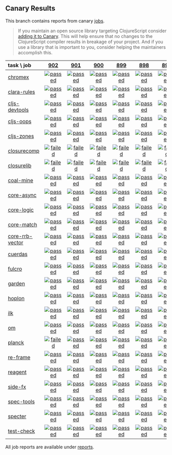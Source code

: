 ## Canary Results

This branch contains reports from canary [jobs](https://github.com/cljs-oss/canary/tree/jobs).

> If you maintain an open source library targeting ClojureScript consider [adding it to Canary](https://github.com/cljs-oss/canary/tree/master#how-to-participate). This will help ensure that no changes to the ClojureScript compiler results in breakage of your project. And if you use a library that is important to you, consider helping the maintainers accomplish this.

[//]: # (begin_overview_table)

| task \ job | <a href="reports/2019/05/05/job-000902-1.10.528-47386d7c" title="job #902 finished on 2019-05-05">902</a> | <a href="reports/2019/05/04/job-000901-1.10.528-47386d7c" title="job #901 finished on 2019-05-04">901</a> | <a href="reports/2019/05/03/job-000900-1.10.528-47386d7c" title="job #900 finished on 2019-05-03">900</a> | <a href="reports/2019/05/02/job-000899-1.10.528-47386d7c" title="job #899 finished on 2019-05-02">899</a> | <a href="reports/2019/05/01/job-000898-1.10.528-47386d7c" title="job #898 finished on 2019-05-01">898</a> | <a href="reports/2019/04/30/job-000897-1.10.528-47386d7c" title="job #897 finished on 2019-04-30">897</a> | <a href="reports/2019/04/29/job-000896-1.10.528-47386d7c" title="job #896 finished on 2019-04-29">896</a> | <a href="reports/2019/04/28/job-000895-1.10.528-47386d7c" title="job #895 finished on 2019-04-28">895</a> | <a href="reports/2019/04/28/job-000893-1.10.528-47386d7c" title="job #893 finished on 2019-04-28">893</a> | <a href="reports/2019/04/26/job-000889-1.10.528-47386d7" title="job #889 finished on 2019-04-26">889</a> |
| :--- | :---: | :---: | :---: | :---: | :---: | :---: | :---: | :---: | :---: | :---: |
| [chromex](https://github.com/binaryage/chromex) | <a href="reports/2019/05/05/job-000902-1.10.528-47386d7c#-chromex"><img title="passed" src="http://box.binaryage.com/s-passed.svg"><a> | <a href="reports/2019/05/04/job-000901-1.10.528-47386d7c#-chromex"><img title="passed" src="http://box.binaryage.com/s-passed.svg"><a> | <a href="reports/2019/05/03/job-000900-1.10.528-47386d7c#-chromex"><img title="passed" src="http://box.binaryage.com/s-passed.svg"><a> | <a href="reports/2019/05/02/job-000899-1.10.528-47386d7c#-chromex"><img title="passed" src="http://box.binaryage.com/s-passed.svg"><a> | <a href="reports/2019/05/01/job-000898-1.10.528-47386d7c#-chromex"><img title="passed" src="http://box.binaryage.com/s-passed.svg"><a> | <a href="reports/2019/04/30/job-000897-1.10.528-47386d7c#-chromex"><img title="passed" src="http://box.binaryage.com/s-passed.svg"><a> | <a href="reports/2019/04/29/job-000896-1.10.528-47386d7c#-chromex"><img title="passed" src="http://box.binaryage.com/s-passed.svg"><a> | <a href="reports/2019/04/28/job-000895-1.10.528-47386d7c#-chromex"><img title="passed" src="http://box.binaryage.com/s-passed.svg"><a> | <a href="reports/2019/04/28/job-000893-1.10.528-47386d7c#-chromex"><img title="passed" src="http://box.binaryage.com/s-passed.svg"><a> | <a href="reports/2019/04/26/job-000889-1.10.528-47386d7#-chromex"><img title="passed" src="http://box.binaryage.com/s-passed.svg"><a> |
| [clara-rules](https://github.com/cerner/clara-rules) | <a href="reports/2019/05/05/job-000902-1.10.528-47386d7c#-clara-rules"><img title="passed" src="http://box.binaryage.com/s-passed.svg"><a> | <a href="reports/2019/05/04/job-000901-1.10.528-47386d7c#-clara-rules"><img title="passed" src="http://box.binaryage.com/s-passed.svg"><a> | <a href="reports/2019/05/03/job-000900-1.10.528-47386d7c#-clara-rules"><img title="passed" src="http://box.binaryage.com/s-passed.svg"><a> | <a href="reports/2019/05/02/job-000899-1.10.528-47386d7c#-clara-rules"><img title="passed" src="http://box.binaryage.com/s-passed.svg"><a> | <a href="reports/2019/05/01/job-000898-1.10.528-47386d7c#-clara-rules"><img title="passed" src="http://box.binaryage.com/s-passed.svg"><a> | <a href="reports/2019/04/30/job-000897-1.10.528-47386d7c#-clara-rules"><img title="passed" src="http://box.binaryage.com/s-passed.svg"><a> | <a href="reports/2019/04/29/job-000896-1.10.528-47386d7c#-clara-rules"><img title="passed" src="http://box.binaryage.com/s-passed.svg"><a> | <a href="reports/2019/04/28/job-000895-1.10.528-47386d7c#-clara-rules"><img title="passed" src="http://box.binaryage.com/s-passed.svg"><a> | <a href="reports/2019/04/28/job-000893-1.10.528-47386d7c#-clara-rules"><img title="disabled" src="http://box.binaryage.com/s-disabled.svg"><a> | <a href="reports/2019/04/26/job-000889-1.10.528-47386d7#-clara-rules"><img title="passed" src="http://box.binaryage.com/s-passed.svg"><a> |
| [cljs-devtools](https://github.com/binaryage/cljs-devtools) | <a href="reports/2019/05/05/job-000902-1.10.528-47386d7c#-cljs-devtools"><img title="passed" src="http://box.binaryage.com/s-passed.svg"><a> | <a href="reports/2019/05/04/job-000901-1.10.528-47386d7c#-cljs-devtools"><img title="passed" src="http://box.binaryage.com/s-passed.svg"><a> | <a href="reports/2019/05/03/job-000900-1.10.528-47386d7c#-cljs-devtools"><img title="passed" src="http://box.binaryage.com/s-passed.svg"><a> | <a href="reports/2019/05/02/job-000899-1.10.528-47386d7c#-cljs-devtools"><img title="passed" src="http://box.binaryage.com/s-passed.svg"><a> | <a href="reports/2019/05/01/job-000898-1.10.528-47386d7c#-cljs-devtools"><img title="passed" src="http://box.binaryage.com/s-passed.svg"><a> | <a href="reports/2019/04/30/job-000897-1.10.528-47386d7c#-cljs-devtools"><img title="passed" src="http://box.binaryage.com/s-passed.svg"><a> | <a href="reports/2019/04/29/job-000896-1.10.528-47386d7c#-cljs-devtools"><img title="passed" src="http://box.binaryage.com/s-passed.svg"><a> | <a href="reports/2019/04/28/job-000895-1.10.528-47386d7c#-cljs-devtools"><img title="passed" src="http://box.binaryage.com/s-passed.svg"><a> | <a href="reports/2019/04/28/job-000893-1.10.528-47386d7c#-cljs-devtools"><img title="disabled" src="http://box.binaryage.com/s-disabled.svg"><a> | <a href="reports/2019/04/26/job-000889-1.10.528-47386d7#-cljs-devtools"><img title="passed" src="http://box.binaryage.com/s-passed.svg"><a> |
| [cljs-oops](https://github.com/binaryage/cljs-oops) | <a href="reports/2019/05/05/job-000902-1.10.528-47386d7c#-cljs-oops"><img title="passed" src="http://box.binaryage.com/s-passed.svg"><a> | <a href="reports/2019/05/04/job-000901-1.10.528-47386d7c#-cljs-oops"><img title="passed" src="http://box.binaryage.com/s-passed.svg"><a> | <a href="reports/2019/05/03/job-000900-1.10.528-47386d7c#-cljs-oops"><img title="passed" src="http://box.binaryage.com/s-passed.svg"><a> | <a href="reports/2019/05/02/job-000899-1.10.528-47386d7c#-cljs-oops"><img title="passed" src="http://box.binaryage.com/s-passed.svg"><a> | <a href="reports/2019/05/01/job-000898-1.10.528-47386d7c#-cljs-oops"><img title="passed" src="http://box.binaryage.com/s-passed.svg"><a> | <a href="reports/2019/04/30/job-000897-1.10.528-47386d7c#-cljs-oops"><img title="passed" src="http://box.binaryage.com/s-passed.svg"><a> | <a href="reports/2019/04/29/job-000896-1.10.528-47386d7c#-cljs-oops"><img title="passed" src="http://box.binaryage.com/s-passed.svg"><a> | <a href="reports/2019/04/28/job-000895-1.10.528-47386d7c#-cljs-oops"><img title="passed" src="http://box.binaryage.com/s-passed.svg"><a> | <a href="reports/2019/04/28/job-000893-1.10.528-47386d7c#-cljs-oops"><img title="disabled" src="http://box.binaryage.com/s-disabled.svg"><a> | <a href="reports/2019/04/26/job-000889-1.10.528-47386d7#-cljs-oops"><img title="passed" src="http://box.binaryage.com/s-passed.svg"><a> |
| [cljs-zones](https://github.com/binaryage/cljs-zones) | <a href="reports/2019/05/05/job-000902-1.10.528-47386d7c#-cljs-zones"><img title="passed" src="http://box.binaryage.com/s-passed.svg"><a> | <a href="reports/2019/05/04/job-000901-1.10.528-47386d7c#-cljs-zones"><img title="passed" src="http://box.binaryage.com/s-passed.svg"><a> | <a href="reports/2019/05/03/job-000900-1.10.528-47386d7c#-cljs-zones"><img title="passed" src="http://box.binaryage.com/s-passed.svg"><a> | <a href="reports/2019/05/02/job-000899-1.10.528-47386d7c#-cljs-zones"><img title="passed" src="http://box.binaryage.com/s-passed.svg"><a> | <a href="reports/2019/05/01/job-000898-1.10.528-47386d7c#-cljs-zones"><img title="passed" src="http://box.binaryage.com/s-passed.svg"><a> | <a href="reports/2019/04/30/job-000897-1.10.528-47386d7c#-cljs-zones"><img title="passed" src="http://box.binaryage.com/s-passed.svg"><a> | <a href="reports/2019/04/29/job-000896-1.10.528-47386d7c#-cljs-zones"><img title="passed" src="http://box.binaryage.com/s-passed.svg"><a> | <a href="reports/2019/04/28/job-000895-1.10.528-47386d7c#-cljs-zones"><img title="passed" src="http://box.binaryage.com/s-passed.svg"><a> | <a href="reports/2019/04/28/job-000893-1.10.528-47386d7c#-cljs-zones"><img title="disabled" src="http://box.binaryage.com/s-disabled.svg"><a> | <a href="reports/2019/04/26/job-000889-1.10.528-47386d7#-cljs-zones"><img title="passed" src="http://box.binaryage.com/s-passed.svg"><a> |
| [closurecomp](https://github.com/mfikes/closurecomp) | <a href="reports/2019/05/05/job-000902-1.10.528-47386d7c#-closurecomp"><img title="failed" src="http://box.binaryage.com/s-failed.svg"><a> | <a href="reports/2019/05/04/job-000901-1.10.528-47386d7c#-closurecomp"><img title="failed" src="http://box.binaryage.com/s-failed.svg"><a> | <a href="reports/2019/05/03/job-000900-1.10.528-47386d7c#-closurecomp"><img title="failed" src="http://box.binaryage.com/s-failed.svg"><a> | <a href="reports/2019/05/02/job-000899-1.10.528-47386d7c#-closurecomp"><img title="failed" src="http://box.binaryage.com/s-failed.svg"><a> | <a href="reports/2019/05/01/job-000898-1.10.528-47386d7c#-closurecomp"><img title="failed" src="http://box.binaryage.com/s-failed.svg"><a> | <a href="reports/2019/04/30/job-000897-1.10.528-47386d7c#-closurecomp"><img title="failed" src="http://box.binaryage.com/s-failed.svg"><a> | <a href="reports/2019/04/29/job-000896-1.10.528-47386d7c#-closurecomp"><img title="failed" src="http://box.binaryage.com/s-failed.svg"><a> | <a href="reports/2019/04/28/job-000895-1.10.528-47386d7c#-closurecomp"><img title="failed" src="http://box.binaryage.com/s-failed.svg"><a> | <a href="reports/2019/04/28/job-000893-1.10.528-47386d7c#-closurecomp"><img title="disabled" src="http://box.binaryage.com/s-disabled.svg"><a> | <a href="reports/2019/04/26/job-000889-1.10.528-47386d7#-closurecomp"><img title="failed" src="http://box.binaryage.com/s-failed.svg"><a> |
| [closurelib](https://github.com/mfikes/closurelib) | <a href="reports/2019/05/05/job-000902-1.10.528-47386d7c#-closurelib"><img title="failed" src="http://box.binaryage.com/s-failed.svg"><a> | <a href="reports/2019/05/04/job-000901-1.10.528-47386d7c#-closurelib"><img title="failed" src="http://box.binaryage.com/s-failed.svg"><a> | <a href="reports/2019/05/03/job-000900-1.10.528-47386d7c#-closurelib"><img title="failed" src="http://box.binaryage.com/s-failed.svg"><a> | <a href="reports/2019/05/02/job-000899-1.10.528-47386d7c#-closurelib"><img title="failed" src="http://box.binaryage.com/s-failed.svg"><a> | <a href="reports/2019/05/01/job-000898-1.10.528-47386d7c#-closurelib"><img title="failed" src="http://box.binaryage.com/s-failed.svg"><a> | <a href="reports/2019/04/30/job-000897-1.10.528-47386d7c#-closurelib"><img title="failed" src="http://box.binaryage.com/s-failed.svg"><a> | <a href="reports/2019/04/29/job-000896-1.10.528-47386d7c#-closurelib"><img title="failed" src="http://box.binaryage.com/s-failed.svg"><a> | <a href="reports/2019/04/28/job-000895-1.10.528-47386d7c#-closurelib"><img title="failed" src="http://box.binaryage.com/s-failed.svg"><a> | <a href="reports/2019/04/28/job-000893-1.10.528-47386d7c#-closurelib"><img title="disabled" src="http://box.binaryage.com/s-disabled.svg"><a> | <a href="reports/2019/04/26/job-000889-1.10.528-47386d7#-closurelib"><img title="failed" src="http://box.binaryage.com/s-failed.svg"><a> |
| [coal-mine](https://github.com/mfikes/coal-mine) | <a href="reports/2019/05/05/job-000902-1.10.528-47386d7c#-coal-mine"><img title="passed" src="http://box.binaryage.com/s-passed.svg"><a> | <a href="reports/2019/05/04/job-000901-1.10.528-47386d7c#-coal-mine"><img title="passed" src="http://box.binaryage.com/s-passed.svg"><a> | <a href="reports/2019/05/03/job-000900-1.10.528-47386d7c#-coal-mine"><img title="passed" src="http://box.binaryage.com/s-passed.svg"><a> | <a href="reports/2019/05/02/job-000899-1.10.528-47386d7c#-coal-mine"><img title="passed" src="http://box.binaryage.com/s-passed.svg"><a> | <a href="reports/2019/05/01/job-000898-1.10.528-47386d7c#-coal-mine"><img title="passed" src="http://box.binaryage.com/s-passed.svg"><a> | <a href="reports/2019/04/30/job-000897-1.10.528-47386d7c#-coal-mine"><img title="passed" src="http://box.binaryage.com/s-passed.svg"><a> | <a href="reports/2019/04/29/job-000896-1.10.528-47386d7c#-coal-mine"><img title="passed" src="http://box.binaryage.com/s-passed.svg"><a> | <a href="reports/2019/04/28/job-000895-1.10.528-47386d7c#-coal-mine"><img title="passed" src="http://box.binaryage.com/s-passed.svg"><a> | <a href="reports/2019/04/28/job-000893-1.10.528-47386d7c#-coal-mine"><img title="disabled" src="http://box.binaryage.com/s-disabled.svg"><a> | <a href="reports/2019/04/26/job-000889-1.10.528-47386d7#-coal-mine"><img title="passed" src="http://box.binaryage.com/s-passed.svg"><a> |
| [core-async](https://github.com/clojure/core.async) | <a href="reports/2019/05/05/job-000902-1.10.528-47386d7c#-core-async"><img title="passed" src="http://box.binaryage.com/s-passed.svg"><a> | <a href="reports/2019/05/04/job-000901-1.10.528-47386d7c#-core-async"><img title="passed" src="http://box.binaryage.com/s-passed.svg"><a> | <a href="reports/2019/05/03/job-000900-1.10.528-47386d7c#-core-async"><img title="passed" src="http://box.binaryage.com/s-passed.svg"><a> | <a href="reports/2019/05/02/job-000899-1.10.528-47386d7c#-core-async"><img title="passed" src="http://box.binaryage.com/s-passed.svg"><a> | <a href="reports/2019/05/01/job-000898-1.10.528-47386d7c#-core-async"><img title="passed" src="http://box.binaryage.com/s-passed.svg"><a> | <a href="reports/2019/04/30/job-000897-1.10.528-47386d7c#-core-async"><img title="passed" src="http://box.binaryage.com/s-passed.svg"><a> | <a href="reports/2019/04/29/job-000896-1.10.528-47386d7c#-core-async"><img title="passed" src="http://box.binaryage.com/s-passed.svg"><a> | <a href="reports/2019/04/28/job-000895-1.10.528-47386d7c#-core-async"><img title="passed" src="http://box.binaryage.com/s-passed.svg"><a> | <a href="reports/2019/04/28/job-000893-1.10.528-47386d7c#-core-async"><img title="disabled" src="http://box.binaryage.com/s-disabled.svg"><a> | <a href="reports/2019/04/26/job-000889-1.10.528-47386d7#-core-async"><img title="passed" src="http://box.binaryage.com/s-passed.svg"><a> |
| [core-logic](https://github.com/clojure/core.logic) | <a href="reports/2019/05/05/job-000902-1.10.528-47386d7c#-core-logic"><img title="passed" src="http://box.binaryage.com/s-passed.svg"><a> | <a href="reports/2019/05/04/job-000901-1.10.528-47386d7c#-core-logic"><img title="passed" src="http://box.binaryage.com/s-passed.svg"><a> | <a href="reports/2019/05/03/job-000900-1.10.528-47386d7c#-core-logic"><img title="passed" src="http://box.binaryage.com/s-passed.svg"><a> | <a href="reports/2019/05/02/job-000899-1.10.528-47386d7c#-core-logic"><img title="passed" src="http://box.binaryage.com/s-passed.svg"><a> | <a href="reports/2019/05/01/job-000898-1.10.528-47386d7c#-core-logic"><img title="passed" src="http://box.binaryage.com/s-passed.svg"><a> | <a href="reports/2019/04/30/job-000897-1.10.528-47386d7c#-core-logic"><img title="passed" src="http://box.binaryage.com/s-passed.svg"><a> | <a href="reports/2019/04/29/job-000896-1.10.528-47386d7c#-core-logic"><img title="passed" src="http://box.binaryage.com/s-passed.svg"><a> | <a href="reports/2019/04/28/job-000895-1.10.528-47386d7c#-core-logic"><img title="passed" src="http://box.binaryage.com/s-passed.svg"><a> | <a href="reports/2019/04/28/job-000893-1.10.528-47386d7c#-core-logic"><img title="disabled" src="http://box.binaryage.com/s-disabled.svg"><a> | <a href="reports/2019/04/26/job-000889-1.10.528-47386d7#-core-logic"><img title="passed" src="http://box.binaryage.com/s-passed.svg"><a> |
| [core-match](https://github.com/clojure/core.match) | <a href="reports/2019/05/05/job-000902-1.10.528-47386d7c#-core-match"><img title="passed" src="http://box.binaryage.com/s-passed.svg"><a> | <a href="reports/2019/05/04/job-000901-1.10.528-47386d7c#-core-match"><img title="passed" src="http://box.binaryage.com/s-passed.svg"><a> | <a href="reports/2019/05/03/job-000900-1.10.528-47386d7c#-core-match"><img title="passed" src="http://box.binaryage.com/s-passed.svg"><a> | <a href="reports/2019/05/02/job-000899-1.10.528-47386d7c#-core-match"><img title="passed" src="http://box.binaryage.com/s-passed.svg"><a> | <a href="reports/2019/05/01/job-000898-1.10.528-47386d7c#-core-match"><img title="passed" src="http://box.binaryage.com/s-passed.svg"><a> | <a href="reports/2019/04/30/job-000897-1.10.528-47386d7c#-core-match"><img title="passed" src="http://box.binaryage.com/s-passed.svg"><a> | <a href="reports/2019/04/29/job-000896-1.10.528-47386d7c#-core-match"><img title="passed" src="http://box.binaryage.com/s-passed.svg"><a> | <a href="reports/2019/04/28/job-000895-1.10.528-47386d7c#-core-match"><img title="passed" src="http://box.binaryage.com/s-passed.svg"><a> | <a href="reports/2019/04/28/job-000893-1.10.528-47386d7c#-core-match"><img title="disabled" src="http://box.binaryage.com/s-disabled.svg"><a> | <a href="reports/2019/04/26/job-000889-1.10.528-47386d7#-core-match"><img title="passed" src="http://box.binaryage.com/s-passed.svg"><a> |
| [core-rrb-vector](https://github.com/clojure/core.rrb-vector) | <a href="reports/2019/05/05/job-000902-1.10.528-47386d7c#-core-rrb-vector"><img title="passed" src="http://box.binaryage.com/s-passed.svg"><a> | <a href="reports/2019/05/04/job-000901-1.10.528-47386d7c#-core-rrb-vector"><img title="passed" src="http://box.binaryage.com/s-passed.svg"><a> | <a href="reports/2019/05/03/job-000900-1.10.528-47386d7c#-core-rrb-vector"><img title="passed" src="http://box.binaryage.com/s-passed.svg"><a> | <a href="reports/2019/05/02/job-000899-1.10.528-47386d7c#-core-rrb-vector"><img title="passed" src="http://box.binaryage.com/s-passed.svg"><a> | <a href="reports/2019/05/01/job-000898-1.10.528-47386d7c#-core-rrb-vector"><img title="passed" src="http://box.binaryage.com/s-passed.svg"><a> | <a href="reports/2019/04/30/job-000897-1.10.528-47386d7c#-core-rrb-vector"><img title="passed" src="http://box.binaryage.com/s-passed.svg"><a> | <a href="reports/2019/04/29/job-000896-1.10.528-47386d7c#-core-rrb-vector"><img title="passed" src="http://box.binaryage.com/s-passed.svg"><a> | <a href="reports/2019/04/28/job-000895-1.10.528-47386d7c#-core-rrb-vector"><img title="passed" src="http://box.binaryage.com/s-passed.svg"><a> | <a href="reports/2019/04/28/job-000893-1.10.528-47386d7c#-core-rrb-vector"><img title="disabled" src="http://box.binaryage.com/s-disabled.svg"><a> | <a href="reports/2019/04/26/job-000889-1.10.528-47386d7#-core-rrb-vector"><img title="passed" src="http://box.binaryage.com/s-passed.svg"><a> |
| [cuerdas](https://github.com/funcool/cuerdas) | <a href="reports/2019/05/05/job-000902-1.10.528-47386d7c#-cuerdas"><img title="passed" src="http://box.binaryage.com/s-passed.svg"><a> | <a href="reports/2019/05/04/job-000901-1.10.528-47386d7c#-cuerdas"><img title="passed" src="http://box.binaryage.com/s-passed.svg"><a> | <a href="reports/2019/05/03/job-000900-1.10.528-47386d7c#-cuerdas"><img title="passed" src="http://box.binaryage.com/s-passed.svg"><a> | <a href="reports/2019/05/02/job-000899-1.10.528-47386d7c#-cuerdas"><img title="passed" src="http://box.binaryage.com/s-passed.svg"><a> | <a href="reports/2019/05/01/job-000898-1.10.528-47386d7c#-cuerdas"><img title="passed" src="http://box.binaryage.com/s-passed.svg"><a> | <a href="reports/2019/04/30/job-000897-1.10.528-47386d7c#-cuerdas"><img title="passed" src="http://box.binaryage.com/s-passed.svg"><a> | <a href="reports/2019/04/29/job-000896-1.10.528-47386d7c#-cuerdas"><img title="passed" src="http://box.binaryage.com/s-passed.svg"><a> | <a href="reports/2019/04/28/job-000895-1.10.528-47386d7c#-cuerdas"><img title="passed" src="http://box.binaryage.com/s-passed.svg"><a> | <a href="reports/2019/04/28/job-000893-1.10.528-47386d7c#-cuerdas"><img title="disabled" src="http://box.binaryage.com/s-disabled.svg"><a> | <a href="reports/2019/04/26/job-000889-1.10.528-47386d7#-cuerdas"><img title="passed" src="http://box.binaryage.com/s-passed.svg"><a> |
| [fulcro](https://github.com/fulcrologic/fulcro) | <a href="reports/2019/05/05/job-000902-1.10.528-47386d7c#-fulcro"><img title="passed" src="http://box.binaryage.com/s-passed.svg"><a> | <a href="reports/2019/05/04/job-000901-1.10.528-47386d7c#-fulcro"><img title="passed" src="http://box.binaryage.com/s-passed.svg"><a> | <a href="reports/2019/05/03/job-000900-1.10.528-47386d7c#-fulcro"><img title="passed" src="http://box.binaryage.com/s-passed.svg"><a> | <a href="reports/2019/05/02/job-000899-1.10.528-47386d7c#-fulcro"><img title="passed" src="http://box.binaryage.com/s-passed.svg"><a> | <a href="reports/2019/05/01/job-000898-1.10.528-47386d7c#-fulcro"><img title="passed" src="http://box.binaryage.com/s-passed.svg"><a> | <a href="reports/2019/04/30/job-000897-1.10.528-47386d7c#-fulcro"><img title="passed" src="http://box.binaryage.com/s-passed.svg"><a> | <a href="reports/2019/04/29/job-000896-1.10.528-47386d7c#-fulcro"><img title="passed" src="http://box.binaryage.com/s-passed.svg"><a> | <a href="reports/2019/04/28/job-000895-1.10.528-47386d7c#-fulcro"><img title="passed" src="http://box.binaryage.com/s-passed.svg"><a> | <a href="reports/2019/04/28/job-000893-1.10.528-47386d7c#-fulcro"><img title="disabled" src="http://box.binaryage.com/s-disabled.svg"><a> | <a href="reports/2019/04/26/job-000889-1.10.528-47386d7#-fulcro"><img title="passed" src="http://box.binaryage.com/s-passed.svg"><a> |
| [garden](https://github.com/noprompt/garden) | <a href="reports/2019/05/05/job-000902-1.10.528-47386d7c#-garden"><img title="passed" src="http://box.binaryage.com/s-passed.svg"><a> | <a href="reports/2019/05/04/job-000901-1.10.528-47386d7c#-garden"><img title="passed" src="http://box.binaryage.com/s-passed.svg"><a> | <a href="reports/2019/05/03/job-000900-1.10.528-47386d7c#-garden"><img title="passed" src="http://box.binaryage.com/s-passed.svg"><a> | <a href="reports/2019/05/02/job-000899-1.10.528-47386d7c#-garden"><img title="passed" src="http://box.binaryage.com/s-passed.svg"><a> | <a href="reports/2019/05/01/job-000898-1.10.528-47386d7c#-garden"><img title="passed" src="http://box.binaryage.com/s-passed.svg"><a> | <a href="reports/2019/04/30/job-000897-1.10.528-47386d7c#-garden"><img title="passed" src="http://box.binaryage.com/s-passed.svg"><a> | <a href="reports/2019/04/29/job-000896-1.10.528-47386d7c#-garden"><img title="passed" src="http://box.binaryage.com/s-passed.svg"><a> | <a href="reports/2019/04/28/job-000895-1.10.528-47386d7c#-garden"><img title="passed" src="http://box.binaryage.com/s-passed.svg"><a> | <a href="reports/2019/04/28/job-000893-1.10.528-47386d7c#-garden"><img title="disabled" src="http://box.binaryage.com/s-disabled.svg"><a> | <a href="reports/2019/04/26/job-000889-1.10.528-47386d7#-garden"><img title="passed" src="http://box.binaryage.com/s-passed.svg"><a> |
| [hoplon](https://github.com/hoplon/hoplon) | <a href="reports/2019/05/05/job-000902-1.10.528-47386d7c#-hoplon"><img title="passed" src="http://box.binaryage.com/s-passed.svg"><a> | <a href="reports/2019/05/04/job-000901-1.10.528-47386d7c#-hoplon"><img title="passed" src="http://box.binaryage.com/s-passed.svg"><a> | <a href="reports/2019/05/03/job-000900-1.10.528-47386d7c#-hoplon"><img title="passed" src="http://box.binaryage.com/s-passed.svg"><a> | <a href="reports/2019/05/02/job-000899-1.10.528-47386d7c#-hoplon"><img title="passed" src="http://box.binaryage.com/s-passed.svg"><a> | <a href="reports/2019/05/01/job-000898-1.10.528-47386d7c#-hoplon"><img title="passed" src="http://box.binaryage.com/s-passed.svg"><a> | <a href="reports/2019/04/30/job-000897-1.10.528-47386d7c#-hoplon"><img title="passed" src="http://box.binaryage.com/s-passed.svg"><a> | <a href="reports/2019/04/29/job-000896-1.10.528-47386d7c#-hoplon"><img title="passed" src="http://box.binaryage.com/s-passed.svg"><a> | <a href="reports/2019/04/28/job-000895-1.10.528-47386d7c#-hoplon"><img title="passed" src="http://box.binaryage.com/s-passed.svg"><a> | <a href="reports/2019/04/28/job-000893-1.10.528-47386d7c#-hoplon"><img title="disabled" src="http://box.binaryage.com/s-disabled.svg"><a> | <a href="reports/2019/04/26/job-000889-1.10.528-47386d7#-hoplon"><img title="passed" src="http://box.binaryage.com/s-passed.svg"><a> |
| [ilk](https://github.com/mfikes/ilk) | <a href="reports/2019/05/05/job-000902-1.10.528-47386d7c#-ilk"><img title="passed" src="http://box.binaryage.com/s-passed.svg"><a> | <a href="reports/2019/05/04/job-000901-1.10.528-47386d7c#-ilk"><img title="passed" src="http://box.binaryage.com/s-passed.svg"><a> | <a href="reports/2019/05/03/job-000900-1.10.528-47386d7c#-ilk"><img title="passed" src="http://box.binaryage.com/s-passed.svg"><a> | <a href="reports/2019/05/02/job-000899-1.10.528-47386d7c#-ilk"><img title="passed" src="http://box.binaryage.com/s-passed.svg"><a> | <a href="reports/2019/05/01/job-000898-1.10.528-47386d7c#-ilk"><img title="passed" src="http://box.binaryage.com/s-passed.svg"><a> | <a href="reports/2019/04/30/job-000897-1.10.528-47386d7c#-ilk"><img title="passed" src="http://box.binaryage.com/s-passed.svg"><a> | <a href="reports/2019/04/29/job-000896-1.10.528-47386d7c#-ilk"><img title="passed" src="http://box.binaryage.com/s-passed.svg"><a> | <a href="reports/2019/04/28/job-000895-1.10.528-47386d7c#-ilk"><img title="passed" src="http://box.binaryage.com/s-passed.svg"><a> | <a href="reports/2019/04/28/job-000893-1.10.528-47386d7c#-ilk"><img title="disabled" src="http://box.binaryage.com/s-disabled.svg"><a> | <a href="reports/2019/04/26/job-000889-1.10.528-47386d7#-ilk"><img title="passed" src="http://box.binaryage.com/s-passed.svg"><a> |
| [om](https://github.com/omcljs/om) | <a href="reports/2019/05/05/job-000902-1.10.528-47386d7c#-om"><img title="passed" src="http://box.binaryage.com/s-passed.svg"><a> | <a href="reports/2019/05/04/job-000901-1.10.528-47386d7c#-om"><img title="passed" src="http://box.binaryage.com/s-passed.svg"><a> | <a href="reports/2019/05/03/job-000900-1.10.528-47386d7c#-om"><img title="passed" src="http://box.binaryage.com/s-passed.svg"><a> | <a href="reports/2019/05/02/job-000899-1.10.528-47386d7c#-om"><img title="passed" src="http://box.binaryage.com/s-passed.svg"><a> | <a href="reports/2019/05/01/job-000898-1.10.528-47386d7c#-om"><img title="passed" src="http://box.binaryage.com/s-passed.svg"><a> | <a href="reports/2019/04/30/job-000897-1.10.528-47386d7c#-om"><img title="passed" src="http://box.binaryage.com/s-passed.svg"><a> | <a href="reports/2019/04/29/job-000896-1.10.528-47386d7c#-om"><img title="passed" src="http://box.binaryage.com/s-passed.svg"><a> | <a href="reports/2019/04/28/job-000895-1.10.528-47386d7c#-om"><img title="passed" src="http://box.binaryage.com/s-passed.svg"><a> | <a href="reports/2019/04/28/job-000893-1.10.528-47386d7c#-om"><img title="disabled" src="http://box.binaryage.com/s-disabled.svg"><a> | <a href="reports/2019/04/26/job-000889-1.10.528-47386d7#-om"><img title="passed" src="http://box.binaryage.com/s-passed.svg"><a> |
| [planck](https://github.com/planck-repl/planck) | <a href="reports/2019/05/05/job-000902-1.10.528-47386d7c#-planck"><img title="failed" src="http://box.binaryage.com/s-failed.svg"><a> | <a href="reports/2019/05/04/job-000901-1.10.528-47386d7c#-planck"><img title="passed" src="http://box.binaryage.com/s-passed.svg"><a> | <a href="reports/2019/05/03/job-000900-1.10.528-47386d7c#-planck"><img title="passed" src="http://box.binaryage.com/s-passed.svg"><a> | <a href="reports/2019/05/02/job-000899-1.10.528-47386d7c#-planck"><img title="passed" src="http://box.binaryage.com/s-passed.svg"><a> | <a href="reports/2019/05/01/job-000898-1.10.528-47386d7c#-planck"><img title="passed" src="http://box.binaryage.com/s-passed.svg"><a> | <a href="reports/2019/04/30/job-000897-1.10.528-47386d7c#-planck"><img title="passed" src="http://box.binaryage.com/s-passed.svg"><a> | <a href="reports/2019/04/29/job-000896-1.10.528-47386d7c#-planck"><img title="passed" src="http://box.binaryage.com/s-passed.svg"><a> | <a href="reports/2019/04/28/job-000895-1.10.528-47386d7c#-planck"><img title="passed" src="http://box.binaryage.com/s-passed.svg"><a> | <a href="reports/2019/04/28/job-000893-1.10.528-47386d7c#-planck"><img title="disabled" src="http://box.binaryage.com/s-disabled.svg"><a> | <a href="reports/2019/04/26/job-000889-1.10.528-47386d7#-planck"><img title="passed" src="http://box.binaryage.com/s-passed.svg"><a> |
| [re-frame](https://github.com/Day8/re-frame) | <a href="reports/2019/05/05/job-000902-1.10.528-47386d7c#-re-frame"><img title="passed" src="http://box.binaryage.com/s-passed.svg"><a> | <a href="reports/2019/05/04/job-000901-1.10.528-47386d7c#-re-frame"><img title="passed" src="http://box.binaryage.com/s-passed.svg"><a> | <a href="reports/2019/05/03/job-000900-1.10.528-47386d7c#-re-frame"><img title="passed" src="http://box.binaryage.com/s-passed.svg"><a> | <a href="reports/2019/05/02/job-000899-1.10.528-47386d7c#-re-frame"><img title="passed" src="http://box.binaryage.com/s-passed.svg"><a> | <a href="reports/2019/05/01/job-000898-1.10.528-47386d7c#-re-frame"><img title="passed" src="http://box.binaryage.com/s-passed.svg"><a> | <a href="reports/2019/04/30/job-000897-1.10.528-47386d7c#-re-frame"><img title="passed" src="http://box.binaryage.com/s-passed.svg"><a> | <a href="reports/2019/04/29/job-000896-1.10.528-47386d7c#-re-frame"><img title="passed" src="http://box.binaryage.com/s-passed.svg"><a> | <a href="reports/2019/04/28/job-000895-1.10.528-47386d7c#-re-frame"><img title="passed" src="http://box.binaryage.com/s-passed.svg"><a> | <a href="reports/2019/04/28/job-000893-1.10.528-47386d7c#-re-frame"><img title="disabled" src="http://box.binaryage.com/s-disabled.svg"><a> | <a href="reports/2019/04/26/job-000889-1.10.528-47386d7#-re-frame"><img title="passed" src="http://box.binaryage.com/s-passed.svg"><a> |
| [reagent](https://github.com/reagent-project/reagent) | <a href="reports/2019/05/05/job-000902-1.10.528-47386d7c#-reagent"><img title="passed" src="http://box.binaryage.com/s-passed.svg"><a> | <a href="reports/2019/05/04/job-000901-1.10.528-47386d7c#-reagent"><img title="passed" src="http://box.binaryage.com/s-passed.svg"><a> | <a href="reports/2019/05/03/job-000900-1.10.528-47386d7c#-reagent"><img title="passed" src="http://box.binaryage.com/s-passed.svg"><a> | <a href="reports/2019/05/02/job-000899-1.10.528-47386d7c#-reagent"><img title="passed" src="http://box.binaryage.com/s-passed.svg"><a> | <a href="reports/2019/05/01/job-000898-1.10.528-47386d7c#-reagent"><img title="passed" src="http://box.binaryage.com/s-passed.svg"><a> | <a href="reports/2019/04/30/job-000897-1.10.528-47386d7c#-reagent"><img title="passed" src="http://box.binaryage.com/s-passed.svg"><a> | <a href="reports/2019/04/29/job-000896-1.10.528-47386d7c#-reagent"><img title="passed" src="http://box.binaryage.com/s-passed.svg"><a> | <a href="reports/2019/04/28/job-000895-1.10.528-47386d7c#-reagent"><img title="passed" src="http://box.binaryage.com/s-passed.svg"><a> | <a href="reports/2019/04/28/job-000893-1.10.528-47386d7c#-reagent"><img title="disabled" src="http://box.binaryage.com/s-disabled.svg"><a> | <a href="reports/2019/04/26/job-000889-1.10.528-47386d7#-reagent"><img title="passed" src="http://box.binaryage.com/s-passed.svg"><a> |
| [side-fx](https://github.com/cljsrn/side-fx) | <a href="reports/2019/05/05/job-000902-1.10.528-47386d7c#-side-fx"><img title="passed" src="http://box.binaryage.com/s-passed.svg"><a> | <a href="reports/2019/05/04/job-000901-1.10.528-47386d7c#-side-fx"><img title="passed" src="http://box.binaryage.com/s-passed.svg"><a> | <a href="reports/2019/05/03/job-000900-1.10.528-47386d7c#-side-fx"><img title="passed" src="http://box.binaryage.com/s-passed.svg"><a> | <a href="reports/2019/05/02/job-000899-1.10.528-47386d7c#-side-fx"><img title="passed" src="http://box.binaryage.com/s-passed.svg"><a> | <a href="reports/2019/05/01/job-000898-1.10.528-47386d7c#-side-fx"><img title="passed" src="http://box.binaryage.com/s-passed.svg"><a> | <a href="reports/2019/04/30/job-000897-1.10.528-47386d7c#-side-fx"><img title="passed" src="http://box.binaryage.com/s-passed.svg"><a> | <a href="reports/2019/04/29/job-000896-1.10.528-47386d7c#-side-fx"><img title="passed" src="http://box.binaryage.com/s-passed.svg"><a> | <a href="reports/2019/04/28/job-000895-1.10.528-47386d7c#-side-fx"><img title="passed" src="http://box.binaryage.com/s-passed.svg"><a> | <a href="reports/2019/04/28/job-000893-1.10.528-47386d7c#-side-fx"><img title="disabled" src="http://box.binaryage.com/s-disabled.svg"><a> | <a href="reports/2019/04/26/job-000889-1.10.528-47386d7#-side-fx"><img title="passed" src="http://box.binaryage.com/s-passed.svg"><a> |
| [spec-tools](https://github.com/metosin/spec-tools) | <a href="reports/2019/05/05/job-000902-1.10.528-47386d7c#-spec-tools"><img title="passed" src="http://box.binaryage.com/s-passed.svg"><a> | <a href="reports/2019/05/04/job-000901-1.10.528-47386d7c#-spec-tools"><img title="passed" src="http://box.binaryage.com/s-passed.svg"><a> | <a href="reports/2019/05/03/job-000900-1.10.528-47386d7c#-spec-tools"><img title="passed" src="http://box.binaryage.com/s-passed.svg"><a> | <a href="reports/2019/05/02/job-000899-1.10.528-47386d7c#-spec-tools"><img title="passed" src="http://box.binaryage.com/s-passed.svg"><a> | <a href="reports/2019/05/01/job-000898-1.10.528-47386d7c#-spec-tools"><img title="passed" src="http://box.binaryage.com/s-passed.svg"><a> | <a href="reports/2019/04/30/job-000897-1.10.528-47386d7c#-spec-tools"><img title="passed" src="http://box.binaryage.com/s-passed.svg"><a> | <a href="reports/2019/04/29/job-000896-1.10.528-47386d7c#-spec-tools"><img title="passed" src="http://box.binaryage.com/s-passed.svg"><a> | <a href="reports/2019/04/28/job-000895-1.10.528-47386d7c#-spec-tools"><img title="passed" src="http://box.binaryage.com/s-passed.svg"><a> | <a href="reports/2019/04/28/job-000893-1.10.528-47386d7c#-spec-tools"><img title="disabled" src="http://box.binaryage.com/s-disabled.svg"><a> | <a href="reports/2019/04/26/job-000889-1.10.528-47386d7#-spec-tools"><img title="passed" src="http://box.binaryage.com/s-passed.svg"><a> |
| [specter](https://github.com/nathanmarz/specter) | <a href="reports/2019/05/05/job-000902-1.10.528-47386d7c#-specter"><img title="passed" src="http://box.binaryage.com/s-passed.svg"><a> | <a href="reports/2019/05/04/job-000901-1.10.528-47386d7c#-specter"><img title="passed" src="http://box.binaryage.com/s-passed.svg"><a> | <a href="reports/2019/05/03/job-000900-1.10.528-47386d7c#-specter"><img title="passed" src="http://box.binaryage.com/s-passed.svg"><a> | <a href="reports/2019/05/02/job-000899-1.10.528-47386d7c#-specter"><img title="passed" src="http://box.binaryage.com/s-passed.svg"><a> | <a href="reports/2019/05/01/job-000898-1.10.528-47386d7c#-specter"><img title="passed" src="http://box.binaryage.com/s-passed.svg"><a> | <a href="reports/2019/04/30/job-000897-1.10.528-47386d7c#-specter"><img title="passed" src="http://box.binaryage.com/s-passed.svg"><a> | <a href="reports/2019/04/29/job-000896-1.10.528-47386d7c#-specter"><img title="passed" src="http://box.binaryage.com/s-passed.svg"><a> | <a href="reports/2019/04/28/job-000895-1.10.528-47386d7c#-specter"><img title="passed" src="http://box.binaryage.com/s-passed.svg"><a> | <a href="reports/2019/04/28/job-000893-1.10.528-47386d7c#-specter"><img title="disabled" src="http://box.binaryage.com/s-disabled.svg"><a> | <a href="reports/2019/04/26/job-000889-1.10.528-47386d7#-specter"><img title="passed" src="http://box.binaryage.com/s-passed.svg"><a> |
| [test-check](https://github.com/clojure/test.check) | <a href="reports/2019/05/05/job-000902-1.10.528-47386d7c#-test-check"><img title="passed" src="http://box.binaryage.com/s-passed.svg"><a> | <a href="reports/2019/05/04/job-000901-1.10.528-47386d7c#-test-check"><img title="passed" src="http://box.binaryage.com/s-passed.svg"><a> | <a href="reports/2019/05/03/job-000900-1.10.528-47386d7c#-test-check"><img title="passed" src="http://box.binaryage.com/s-passed.svg"><a> | <a href="reports/2019/05/02/job-000899-1.10.528-47386d7c#-test-check"><img title="passed" src="http://box.binaryage.com/s-passed.svg"><a> | <a href="reports/2019/05/01/job-000898-1.10.528-47386d7c#-test-check"><img title="passed" src="http://box.binaryage.com/s-passed.svg"><a> | <a href="reports/2019/04/30/job-000897-1.10.528-47386d7c#-test-check"><img title="passed" src="http://box.binaryage.com/s-passed.svg"><a> | <a href="reports/2019/04/29/job-000896-1.10.528-47386d7c#-test-check"><img title="passed" src="http://box.binaryage.com/s-passed.svg"><a> | <a href="reports/2019/04/28/job-000895-1.10.528-47386d7c#-test-check"><img title="passed" src="http://box.binaryage.com/s-passed.svg"><a> | <a href="reports/2019/04/28/job-000893-1.10.528-47386d7c#-test-check"><img title="disabled" src="http://box.binaryage.com/s-disabled.svg"><a> | <a href="reports/2019/04/26/job-000889-1.10.528-47386d7#-test-check"><img title="passed" src="http://box.binaryage.com/s-passed.svg"><a> |

[//]: # (end_overview_table)

All job reports are available under [reports](reports).
